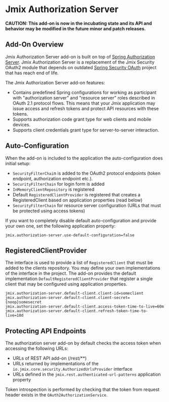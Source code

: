 # Jmix Authorization Server

**CAUTION: This add-on is now in the incubating state and its API and behavior may be modified in the future minor and patch releases.**

## Add-On Overview

Jmix Authorization Server add-on is built on top of [Spring Authorization Server](https://spring.io/projects/spring-authorization-server). Jmix Authorization Server is a replacement of the Jmix Security OAuth2 module that depends on outdated [Spring Security OAuth](https://spring.io/projects/spring-security-oauth) project that has reach end of life.

The Jmix Authorization Server add-on features:

* Contains predefined Spring configurations for working as participant with "authorization server" and "resource server" roles described in OAuth 2.1 protocol flows. This means that your Jmix application may issue access and refresh tokens and protect API resources with these tokens.
* Supports authorization code grant type for web clients and mobile devices.
* Supports client credentials grant type for server-to-server interaction.

## Auto-Configuration

When the add-on is included to the application the auto-configuration does initial setup:

* `SecurityFilterChai`n is added to the OAuth2 protocol endpoints (token endpoint, authorization endpoint etc.). 
* `SecurityFilterChain` for login form is added
* `InMemoryClientRepository` is registered
* Default `RegisteredClientProvider` is registered that creates a RegisteredClient based on application properties (read below)
* `SecurityFilterChain` for resource server configuration (URLs that must be protected using access tokens)

If you want to completely disable default auto-configuration and provide your own one, set the following application property:

```properties
jmix.authorization-server.use-default-configuration=false
```

## RegisteredClientProvider

The interface is used to provide a list of `RegisteredClient` that must be added to the clients repository. You may define your own implementations of the interface in the project. The add-on provides the default implementation `DefaultRegisteredClientProvider` that register a single client that may be configured using application properties.

```properties
jmix.authorization-server.default-client.client-id=someclient
jmix.authorization-server.default-client.client-secret={noop}somesecret
jmix.authorization-server.default-client.access-token-time-to-live=60m
jmix.authorization-server.default-client.refresh-token-time-to-live=10d
```

## Protecting API Endpoints 

The authorization server add-on by default checks the access token when accessing the following URLs:

* URLs of REST API add-on (/rest/**)
* URLs returned by implementations of the `io.jmix.core.security.AuthorizedUrlsProvider` interface
* URLs defined in the `jmix.rest.authenticated-url-patterns` application property

Token introspection is performed by checking that the token from request header exists in the `OAuth2AuthorizationService`.